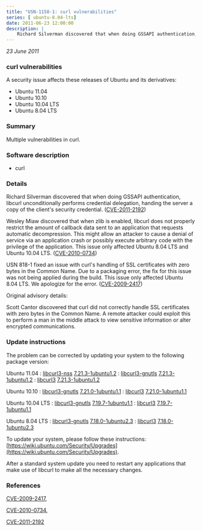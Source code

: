 ```yaml
---
title: "USN-1158-1: curl vulnerabilities"
series: [ ubuntu-8.04-lts]
date: 2011-06-23 12:00:00
description: |
    Richard Silverman discovered that when doing GSSAPI authentication, libcurl unconditionally performs credential delegation, handing the server a copy of the client&#39;s security credential. ([CVE-2011-2192](http://people.ubuntu.com/~ubuntu-security/cve/CVE-2011-2192))
--- 
```

 
 

*23 June 2011*

### curl vulnerabilities

A security issue affects these releases of Ubuntu and its derivatives:

* Ubuntu 11.04
* Ubuntu 10.10
* Ubuntu 10.04 LTS
* Ubuntu 8.04 LTS

### Summary

Multiple vulnerabilities in curl. 

### Software description

* curl 

### Details

Richard Silverman discovered that when doing GSSAPI authentication, libcurl unconditionally performs credential delegation, handing the server a copy of the client&#39;s security credential. ([CVE-2011-2192](http://people.ubuntu.com/~ubuntu-security/cve/CVE-2011-2192))

Wesley Miaw discovered that when zlib is enabled, libcurl does not properly restrict the amount of callback data sent to an application that requests automatic decompression. This might allow an attacker to cause a denial of service via an application crash or possibly execute arbitrary code with the privilege of the application. This issue only affected Ubuntu 8.04 LTS and Ubuntu 10.04 LTS. ([CVE-2010-0734](http://people.ubuntu.com/~ubuntu-security/cve/CVE-2010-0734))

USN 818-1 fixed an issue with curl&#39;s handling of SSL certificates with zero bytes in the Common Name. Due to a packaging error, the fix for this issue was not being applied during the build. This issue only affected Ubuntu 8.04 LTS. We apologize for the error. ([CVE-2009-2417](http://people.ubuntu.com/~ubuntu-security/cve/CVE-2009-2417))

Original advisory details:

 Scott Cantor discovered that curl did not correctly handle SSL certificates with zero bytes in the Common Name. A remote attacker could exploit this to perform a man in the middle attack to view sensitive information or alter encrypted communications. 

### Update instructions

The problem can be corrected by updating your system to the following package version:

Ubuntu 11.04
 : [libcurl3-nss](https://launchpad.net/ubuntu/+source/curl) <span> [7.21.3-1ubuntu1.2](https://launchpad.net/ubuntu/+source/curl/7.21.3-1ubuntu1.2) </span> 
 : [libcurl3-gnutls](https://launchpad.net/ubuntu/+source/curl) <span> [7.21.3-1ubuntu1.2](https://launchpad.net/ubuntu/+source/curl/7.21.3-1ubuntu1.2) </span> 
 : [libcurl3](https://launchpad.net/ubuntu/+source/curl) <span> [7.21.3-1ubuntu1.2](https://launchpad.net/ubuntu/+source/curl/7.21.3-1ubuntu1.2) </span> 

Ubuntu 10.10
 : [libcurl3-gnutls](https://launchpad.net/ubuntu/+source/curl) <span> [7.21.0-1ubuntu1.1](https://launchpad.net/ubuntu/+source/curl/7.21.0-1ubuntu1.1) </span> 
 : [libcurl3](https://launchpad.net/ubuntu/+source/curl) <span> [7.21.0-1ubuntu1.1](https://launchpad.net/ubuntu/+source/curl/7.21.0-1ubuntu1.1) </span> 

Ubuntu 10.04 LTS
 : [libcurl3-gnutls](https://launchpad.net/ubuntu/+source/curl) <span> [7.19.7-1ubuntu1.1](https://launchpad.net/ubuntu/+source/curl/7.19.7-1ubuntu1.1) </span> 
 : [libcurl3](https://launchpad.net/ubuntu/+source/curl) <span> [7.19.7-1ubuntu1.1](https://launchpad.net/ubuntu/+source/curl/7.19.7-1ubuntu1.1) </span> 

Ubuntu 8.04 LTS
 : [libcurl3-gnutls](https://launchpad.net/ubuntu/+source/curl) <span> [7.18.0-1ubuntu2.3](https://launchpad.net/ubuntu/+source/curl/7.18.0-1ubuntu2.3) </span> 
 : [libcurl3](https://launchpad.net/ubuntu/+source/curl) <span> [7.18.0-1ubuntu2.3](https://launchpad.net/ubuntu/+source/curl/7.18.0-1ubuntu2.3) </span> 

To update your system, please follow these instructions: [https://wiki.ubuntu.com/Security/Upgrades](https://wiki.ubuntu.com/Security/Upgrades).

After a standard system update you need to restart any applications that make use of libcurl to make all the necessary changes. 

### References

 
 [CVE-2009-2417](http://people.ubuntu.com/~ubuntu-security/cve/CVE-2009-2417), 

 [CVE-2010-0734](http://people.ubuntu.com/~ubuntu-security/cve/CVE-2010-0734), 

 [CVE-2011-2192](http://people.ubuntu.com/~ubuntu-security/cve/CVE-2011-2192)
 

